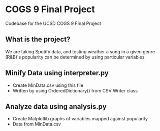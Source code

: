 # COGS 9 Final Project
 Codebase for the UCSD COGS 9 FInal Project
 
## What is the project?
 We are taking Spotify data, and testing weather a song in a given genre (R&B)'s popularity can be determined by using particular variables

## Minify Data using interpreter.py
 - Create MinData.csv using this file
 - Written by using OrderedDictionary() from CSV Writer class

## Analyze data using analysis.py
 - Create Matplotlib graphs of variables mapped against popularity
 - Data from MinData.csv
